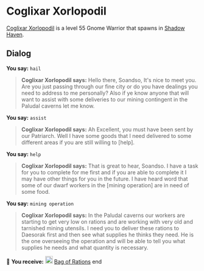 # Coglixar Xorlopodil



[Coglixar Xorlopodil](/npc/150016) is a level 55 Gnome Warrior that spawns in [Shadow Haven](/zone/150).





## Dialog

**You say:** `hail`



>**Coglixar Xorlopodil says:** Hello there, Soandso, It's nice to meet you. Are you just passing through our fine city or do you have dealings you need to address to me personally? Also if ye know anyone that will want to assist with some deliveries to our mining contingent in the Paludal caverns let me know.

**You say:** `assist`



>**Coglixar Xorlopodil says:** Ah Excellent, you must have been sent by our Patriarch.  Well I have some goods that I need delivered to some different areas if you are still willing to [help].

**You say:** `help`



>**Coglixar Xorlopodil says:** That is great to hear, Soandso. I have a task for you to complete for me first and if you are able to complete it I may have other things for you in the future. I have heard word that some of our dwarf workers in the [mining operation] are in need of some food.

**You say:** `mining operation`



>**Coglixar Xorlopodil says:** In the Paludal caverns our workers are starting to get very low on rations and are working with very old and tarnished mining utensils. I need you to deliver these rations to Daesorak first and then see what supplies he thinks they need. He is the one overseeing the operation and will be able to tell you what supplies he needs and what quantity is necessary.


 &#127873; **You receive:**  <img style="background:url(/static/icons/blank_slot.gif);width:20px;height:20px;" src="/static/icons/item_539.png" alt="" /> <a
                                href="/item/4747" data-url="4747" class="tooltip-link link">Bag of Rations</a>
end
